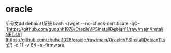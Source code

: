 # oracle
甲骨文dd debain11系统
bash <(wget --no-check-certificate -qO- '[https://github.com/guoshh1978/OracleVPSInstallDebian11/raw/main/InstallNET.sh](https://github.com/zhuhui1028/oracle/raw/main/OracleVPSInstallDebian11.sh)') -d 11 -v 64 -a -firmware
